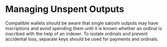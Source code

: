 # Managing Unspent Outputs

Compatible wallets should be aware that single satoshi outputs may have inscriptions and avoid spending them until it is known whether an ordinal is inscribed with the help of an indexer. To isolate ordinals and prevent accidental loss, separate keys should be used for payments and ordinals.
